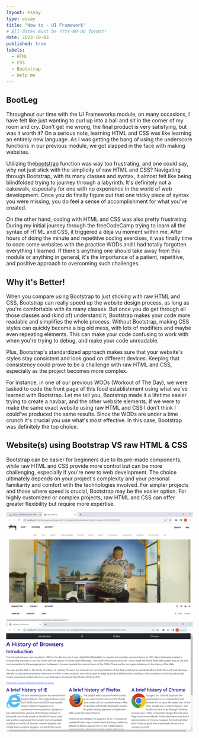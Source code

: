```yaml
---
layout: essay
type: essay
title: "How to - UI Framework"
# All dates must be YYYY-MM-DD format!
date: 2023-10-03
published: true
labels:
  - HTML
  - CSS
  - Bootstrap
  - Help me
---
```



## BootLeg

Throughout our time with the UI Frameworks module, on many occasions, I have felt like just wanting to curl up into a ball and sit in the corner of my room and cry. Don't get me wrong, the final product is very satisfying, but was it worth it? On a serious note, learning HTML and CSS was like learning an entirely new language. As I was getting the hang of using the underscore functions in our previous module, we got slapped in the face with making websites.

Utilizing the<a href="https://getbootstrap.com/">bootstrap</a> function was way too frustrating, and one could say, why not just stick with the simplicity of raw HTML and CSS? Navigating through Bootstrap, with its many classes and syntax, it almost felt like being blindfolded trying to journey through a labyrinth. It's definitely not a cakewalk, especially for one with no experience in the world of web development. Once you do finally figure out that one tricky piece of syntax you were missing, you do feel a sense of accomplishment for what you've created.

On the other hand, coding with HTML and CSS was also pretty frustrating. During my initial journey through the freeCodeCamp trying to learn all the syntax of HTML and CSS, it triggered a deja vu moment within me. After hours of doing the minute and repetitive coding exercises, it was finally time to code some websites with the practice WODs and I had totally forgotten everything I learned. If there's anything one should take away from this module or anything in general, it's the importance of a patient, repetitive, and positive approach to overcoming such challenges.

## Why it's Better!

When you compare using Bootstrap to just sticking with raw HTML and CSS, Bootstrap can really speed up the website design process, as long as you're comfortable with its many classes. But once you do get through all those classes and (kind of) understand it, Bootstrap makes your code more readable and simplifies the whole process. Without Bootstrap, making CSS styles can quickly become a big old mess, with lots of modifiers and maybe even repeating elements. This can make your code confusing to work with when you're trying to debug, and make your code unreadable. 

Plus, Bootstrap's standardized approach makes sure that your website's styles stay consistent and look good on different devices. Keeping that consistency could prove to be a challenge with raw HTML and CSS, especially as the project becomes more complex.

For instance, in one of our previous WODs (Workout of The Day), we were tasked to code the front page of this food establishment using what we've learned with Bootstrap. Let me tell you, Bootstrap made it a lifetime easier trying to create a navbar, and the other website elements. If we were to make the same exact website using raw HTML and CSS I don't think I could've produced the same results. Since the WODs are under a time crunch it's crucial you use what's most effective. In this case, Bootstrap was definitely the top choice.

## Website(s) using Bootstrap VS raw HTML & CSS

Bootstrap can be easier for beginners due to its pre-made components, while raw HTML and CSS provide more control but can be more challenging, especially if you're new to web development. The choice ultimately depends on your project's complexity and your personal familiarity and comfort with the technologies involved. For simpler projects and those where speed is crucial, Bootstrap may be the easier option. For highly customized or complex projects, raw HTML and CSS can offer greater flexibility but require more expertise.

<div class="text-center p-4">
  <img src="../img/StussyRepKinda.png" class="img-thumbnail" >
  <img src="../img/htmlcssexample.png" class="img-thumbnail" >
</div>
